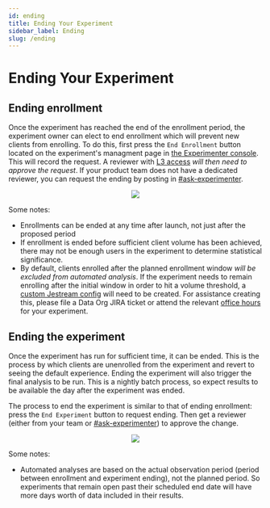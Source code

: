 ```yaml
---
id: ending
title: Ending Your Experiment
sidebar_label: Ending
slug: /ending
---
```


# Ending Your Experiment

## Ending enrollment

Once the experiment has reached the end of the enrollment period, the experiment owner can elect to end enrollment which will prevent new clients from enrolling. To do this, first press the `End Enrollment` button located on the experiment's managment page in [the Experimenter console](https://experimenter.services.mozilla.com). This will record the request. A reviewer with [L3 access](/access) *will then need to approve the request*. If your product team does not have a dedicated reviewer, you can request the ending by posting in [#ask-experimenter](https://mozilla.slack.com/archives/CF94YGE03). 

<p align="center">
    <img src="/img/workflow/end_enrollment.png"></img>
</p>

Some notes:
* Enrollments can be ended at any time after launch, not just after the proposed period
* If enrollment is ended before sufficient client volume has been achieved, there may not be enough users in the experiment to determine statistical significance. 
* By default, clients enrolled after the planned enrollment window *will be excluded from automated analysis*. If the experiment needs to remain enrolling after the initial window in order to hit a volume threshold, a [custom Jestream config](/jetstream/configuration) will need to be created. For assistance creating this, please file a Data Org JIRA ticket or attend the relevant [office hours](https://mana.mozilla.org/wiki/display/DATA/Office+Hours) for your experiment. 


## Ending the experiment

Once the experiment has run for sufficient time, it can be ended. This is the process by which clients are unenrolled from the experiment and revert to seeing the default experience. Ending the experiment will also trigger the final analysis to be run. This is a nightly batch process, so expect results to be available the day after the experiment was ended. 

The process to end the experiment is similar to that of ending enrollment: press the `End Experiment` button to request ending. Then get a reviewer (either from your team or [#ask-experimenter](https://mozilla.slack.com/archives/CF94YGE03)) to approve the change. 

<p align="center">
    <img src="/img/workflow/end_experiment.png"></img>
</p>

Some notes:
* Automated analyses are based on the actual observation period (period between enrollment and experiment ending), not the planned period. So experiments that remain open past their scheduled end date will have more days worth of data included in their results. 